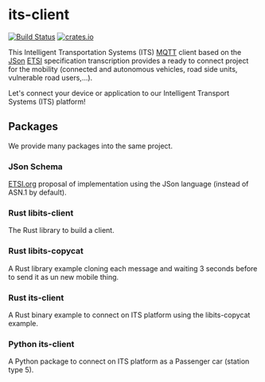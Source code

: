 # its-client

[![Build Status](https://github.com/tigroo31/its-client/workflows/Rust/badge.svg)](https://github.com/tigroo31/its-client/actions)
[![crates.io](https://img.shields.io/crates/v/its-client)](https://crates.io/crates/its-client)

This Intelligent Transportation Systems (ITS) [MQTT](https://mqtt.org/) client based on
the [JSon](https://www.json.org) [ETSI](https://www.etsi.org/committee/its) specification transcription provides a ready to connect project for the mobility
(connected and autonomous vehicles, road side units, vulnerable road users,...).

Let's connect your device or application to our Intelligent Transport Systems (ITS) platform!

## Packages

We provide many packages into the same project.

### JSon Schema

[ETSI.org](https://www.etsi.org/committee/its) proposal of implementation using the JSon language (instead of ASN.1 by default).

### Rust libits-client

The Rust library to build a client.

### Rust libits-copycat

A Rust library example cloning each message and waiting 3 seconds before to send it as un new mobile thing.

### Rust its-client

A Rust binary example to connect on ITS platform using the libits-copycat example.

### Python its-client

A Python package to connect on ITS platform as a Passenger car (station type 5).
